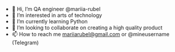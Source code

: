 - 👋 Hi, I’m QA engineer @mariia-rubel
- 👀 I’m interested in arts of technology 
- 🌱 I’m currently learning Python
- 💞️ I’m looking to collaborate on creating a high quality product
- 📫 How to reach me mariiarubel@gmail.com or @mineusername (Telegram)

<!---
mariia-rubel/mariia-rubel is a ✨ special ✨ repository because its `README.md` (this file) appears on your GitHub profile.
You can click the Preview link to take a look at your changes.
--->

